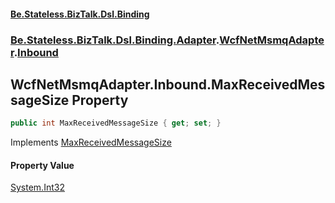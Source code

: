 #### [Be.Stateless.BizTalk.Dsl.Binding](README.md 'README')
### [Be.Stateless.BizTalk.Dsl.Binding.Adapter](Be.Stateless.BizTalk.Dsl.Binding.Adapter.md 'Be.Stateless.BizTalk.Dsl.Binding.Adapter').[WcfNetMsmqAdapter](WcfNetMsmqAdapter.md 'Be.Stateless.BizTalk.Dsl.Binding.Adapter.WcfNetMsmqAdapter').[Inbound](WcfNetMsmqAdapter.Inbound.md 'Be.Stateless.BizTalk.Dsl.Binding.Adapter.WcfNetMsmqAdapter.Inbound')

## WcfNetMsmqAdapter.Inbound.MaxReceivedMessageSize Property

```csharp
public int MaxReceivedMessageSize { get; set; }
```

Implements [MaxReceivedMessageSize](IAdapterConfigMaxReceivedMessageSize.MaxReceivedMessageSize.md 'Be.Stateless.BizTalk.Dsl.Binding.Adapter.IAdapterConfigMaxReceivedMessageSize.MaxReceivedMessageSize')

#### Property Value
[System.Int32](https://docs.microsoft.com/en-us/dotnet/api/System.Int32 'System.Int32')